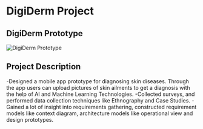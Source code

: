 # DigiDerm Project

## DigiDerm Prototype
![DigiDerm Prototype]()

## Project Description 
-Designed a mobile app prototype for diagnosing skin diseases. Through the app users can upload pictures of skin ailments to get a diagnosis with the help of AI and Machine Learning Technologies.
-Collected surveys, and performed data collection techniques like Ethnography and Case Studies.
-Gained a lot of insight into requirements gathering, constructed requirement models like context diagram, architecture models like operational view and design prototypes.